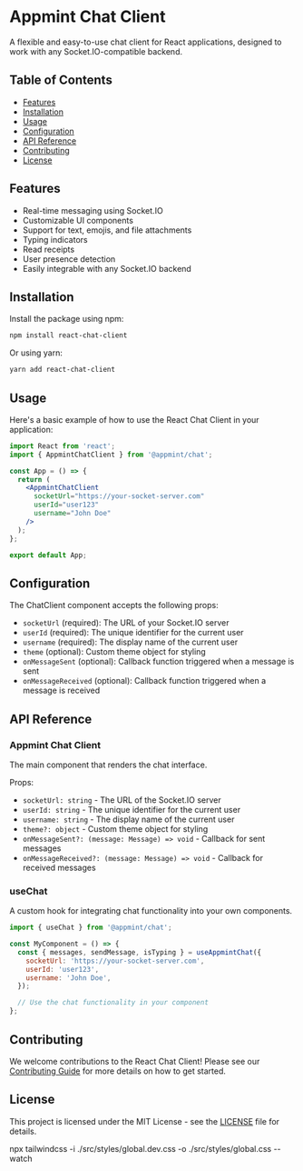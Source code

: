 # Appmint Chat Client

A flexible and easy-to-use chat client for React applications, designed to work with any Socket.IO-compatible backend.

## Table of Contents

- [Features](#features)
- [Installation](#installation)
- [Usage](#usage)
- [Configuration](#configuration)
- [API Reference](#api-reference)
- [Contributing](#contributing)
- [License](#license)

## Features

- Real-time messaging using Socket.IO
- Customizable UI components
- Support for text, emojis, and file attachments
- Typing indicators
- Read receipts
- User presence detection
- Easily integrable with any Socket.IO backend

## Installation

Install the package using npm:

```bash
npm install react-chat-client
```

Or using yarn:

```bash
yarn add react-chat-client
```

## Usage

Here's a basic example of how to use the React Chat Client in your application:

```jsx
import React from 'react';
import { AppmintChatClient } from '@appmint/chat';

const App = () => {
  return (
    <AppmintChatClient
      socketUrl="https://your-socket-server.com"
      userId="user123"
      username="John Doe"
    />
  );
};

export default App;
```

## Configuration

The ChatClient component accepts the following props:

- `socketUrl` (required): The URL of your Socket.IO server
- `userId` (required): The unique identifier for the current user
- `username` (required): The display name of the current user
- `theme` (optional): Custom theme object for styling
- `onMessageSent` (optional): Callback function triggered when a message is sent
- `onMessageReceived` (optional): Callback function triggered when a message is received

## API Reference

### Appmint Chat Client

The main component that renders the chat interface.

Props:

- `socketUrl: string` - The URL of the Socket.IO server
- `userId: string` - The unique identifier for the current user
- `username: string` - The display name of the current user
- `theme?: object` - Custom theme object for styling
- `onMessageSent?: (message: Message) => void` - Callback for sent messages
- `onMessageReceived?: (message: Message) => void` - Callback for received messages

### useChat

A custom hook for integrating chat functionality into your own components.

```jsx
import { useChat } from '@appmint/chat';

const MyComponent = () => {
  const { messages, sendMessage, isTyping } = useAppmintChat({
    socketUrl: 'https://your-socket-server.com',
    userId: 'user123',
    username: 'John Doe',
  });

  // Use the chat functionality in your component
};
```

## Contributing

We welcome contributions to the React Chat Client! Please see our [Contributing Guide](CONTRIBUTING.md) for more details on how to get started.

## License

This project is licensed under the MIT License - see the [LICENSE](LICENSE) file for details.

npx tailwindcss -i ./src/styles/global.dev.css -o ./src/styles/global.css --watch
